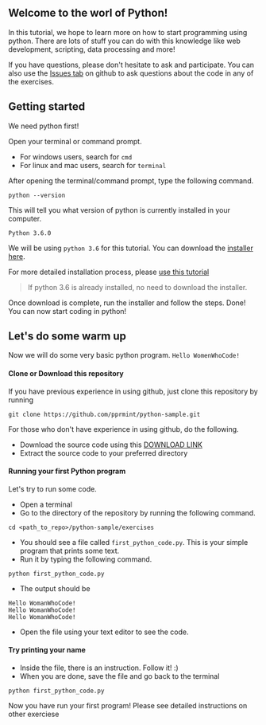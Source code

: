 Welcome to the worl of Python! 
-----------------------------------------------------

In this tutorial, we hope to learn more on how to start programming using python. There are lots of stuff you can do with this knowledge like web development, scripting, data processing and more!

If you have questions, please don't hesitate to ask and participate. You can also use the [Issues tab](https://github.com/pprmint/python-sample/issues) on github to ask questions about the code in any of the exercises.


## Getting started
We need python first!

Open your terminal or command prompt.
- For windows users, search for `cmd`
- For linux and mac users, search for `terminal`

After opening the terminal/command prompt, type the following command.
```shell
python --version
```

This will tell you what version of python is currently installed in your computer.

```shell
Python 3.6.0
```


We will be using `python 3.6` for this tutorial. You can download the [installer here](https://www.python.org/downloads/).

For more detailed installation process, please [use this tutorial](https://tutorial.djangogirls.org/en/python_installation/)

> If python 3.6 is already installed, no need to download the installer.

Once download is complete, run the installer and follow the steps. Done! You can now start coding in python!

## Let's do some warm up

Now we will do some very basic python program. `Hello WomenWhoCode!`

#### Clone or Download this repository

If you have previous experience in using github, just clone this repository by running 
```git
git clone https://github.com/pprmint/python-sample.git
```

For those who don't have experience in using github, do the following.
- Download the source code using this [DOWNLOAD LINK](https://github.com/pprmint/python-sample/archive/master.zip)
- Extract the source code to your preferred directory

#### Running your first Python program

Let's try to run some code.
- Open a terminal
- Go to the directory of the repository by running the following command.
```
cd <path_to_repo>/python-sample/exercises
```
- You should see a file called `first_python_code.py`. This is your simple program that prints some text.
- Run it by typing the following command.
```
python first_python_code.py
```
- The output should be
```
Hello WomanWhoCode!
Hello WomanWhoCode!
Hello WomanWhoCode!
```
- Open the file using your text editor to see the code.

#### Try printing your name
- Inside the file, there is an instruction. Follow it! :)
- When you are done, save the file and go back to the terminal
```
python first_python_code.py
```

Now you have run your first program! Please see detailed instructions on other exerciese <put link here>
